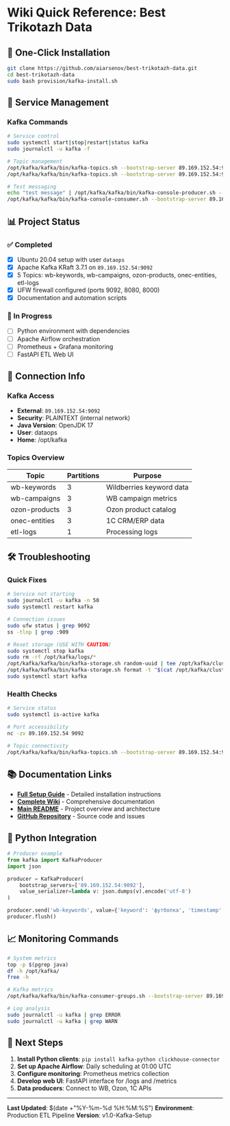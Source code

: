 # Wiki Quick Reference: Best Trikotazh Data

## 🚀 One-Click Installation
```bash
git clone https://github.com/aiarsenov/best-trikotazh-data.git
cd best-trikotazh-data
sudo bash provision/kafka-install.sh
```

## 🔧 Service Management

### Kafka Commands
```bash
# Service control
sudo systemctl start|stop|restart|status kafka
sudo journalctl -u kafka -f

# Topic management
/opt/kafka/kafka/bin/kafka-topics.sh --bootstrap-server 89.169.152.54:9092 --list
/opt/kafka/kafka/bin/kafka-topics.sh --bootstrap-server 89.169.152.54:9092 --describe --topic TOPIC_NAME

# Test messaging
echo "test message" | /opt/kafka/kafka/bin/kafka-console-producer.sh --bootstrap-server 89.169.152.54:9092 --topic wb-keywords
/opt/kafka/kafka/bin/kafka-console-consumer.sh --bootstrap-server 89.169.152.54:9092 --topic wb-keywords --from-beginning
```

## 📊 Project Status

### ✅ Completed
- [x] Ubuntu 20.04 setup with user `dataops`
- [x] Apache Kafka KRaft 3.7.1 on `89.169.152.54:9092`
- [x] 5 Topics: wb-keywords, wb-campaigns, ozon-products, onec-entities, etl-logs
- [x] UFW firewall configured (ports 9092, 8080, 8000)
- [x] Documentation and automation scripts

### 🔄 In Progress
- [ ] Python environment with dependencies
- [ ] Apache Airflow orchestration
- [ ] Prometheus + Grafana monitoring
- [ ] FastAPI ETL Web UI

## 🔗 Connection Info

### Kafka Access
- **External**: `89.169.152.54:9092`
- **Security**: PLAINTEXT (internal network)
- **Java Version**: OpenJDK 17
- **User**: dataops
- **Home**: /opt/kafka

### Topics Overview
| Topic | Partitions | Purpose |
|-------|------------|---------|
| wb-keywords | 3 | Wildberries keyword data |
| wb-campaigns | 3 | WB campaign metrics |
| ozon-products | 3 | Ozon product catalog |
| onec-entities | 3 | 1C CRM/ERP data |
| etl-logs | 1 | Processing logs |

## 🛠️ Troubleshooting

### Quick Fixes
```bash
# Service not starting
sudo journalctl -u kafka -n 50
sudo systemctl restart kafka

# Connection issues
sudo ufw status | grep 9092
ss -tlnp | grep :909

# Reset storage (USE WITH CAUTION)
sudo systemctl stop kafka
sudo rm -rf /opt/kafka/logs/*
/opt/kafka/kafka/bin/kafka-storage.sh random-uuid | tee /opt/kafka/cluster.id
/opt/kafka/kafka/bin/kafka-storage.sh format -t "$(cat /opt/kafka/cluster.id)" -c /opt/kafka/kafka/config/kraft/server.properties
sudo systemctl start kafka
```

### Health Checks
```bash
# Service status
sudo systemctl is-active kafka

# Port accessibility
nc -zv 89.169.152.54 9092

# Topic connectivity
/opt/kafka/kafka/bin/kafka-topics.sh --bootstrap-server 89.169.152.54:9092 --list
```

## 📚 Documentation Links

- **[Full Setup Guide](./KAFKA_SETUP.md)** - Detailed installation instructions
- **[Complete Wiki](./WIKI_DOCUMENTATION.md)** - Comprehensive documentation
- **[Main README](../README.md)** - Project overview and architecture
- **[GitHub Repository](https://github.com/aiarsenov/best-trikotazh-data)** - Source code and issues

## 🔧 Python Integration

```python
# Producer example
from kafka import KafkaProducer
import json

producer = KafkaProducer(
    bootstrap_servers=['89.169.152.54:9092'],
    value_serializer=lambda v: json.dumps(v).encode('utf-8')
)

producer.send('wb-keywords', value={'keyword': 'футболка', 'timestamp': '2025-01-01'})
producer.flush()
```

## 📈 Monitoring Commands

```bash
# System metrics
top -p $(pgrep java)
df -h /opt/kafka/
free -h

# Kafka metrics
/opt/kafka/kafka/bin/kafka-consumer-groups.sh --bootstrap-server 89.169.152.54:9092 --list

# Log analysis
sudo journalctl -u kafka | grep ERROR
sudo journalctl -u kafka | grep WARN
```

## 🚀 Next Steps

1. **Install Python clients**: `pip install kafka-python clickhouse-connector`
2. **Set up Apache Airflow**: Daily scheduling at 01:00 UTC
3. **Configure monitoring**: Prometheus metrics collection
4. **Develop web UI**: FastAPI interface for /logs and /metrics
5. **Data producers**: Connect to WB, Ozon, 1C APIs

---

**Last Updated**: $(date +"%Y-%m-%d %H:%M:%S")
**Environment**: Production ETL Pipeline
**Version**: v1.0-Kafka-Setup
